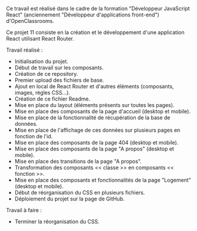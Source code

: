 Ce travail est réalisé dans le cadre de la formation "Développeur JavaScript React" (anciennement "Développeur d'applications front-end") d'OpenClassrooms.

Ce projet 11 consiste en la création et le développement d'une application React utilisant React Router.

Travail réalisé :
- Initialisation du projet.
- Début de travail sur les composants.
- Création de ce repository.
- Premier upload des fichiers de base.
- Ajout en local de React Router et d'autres éléments (composants, images, règles CSS...).
- Création de ce fichier Readme.
- Mise en place du layout (éléments présents sur toutes les pages).
- Mise en place des composants de la page d'accueil (desktop et mobile).
- Mise en place de la fonctionnalité de récupération de la base de données.
- Mise en place de l'affichage de ces données sur plusieurs pages en fonction de l'id.
- Mise en place des composants de la page 404 (desktop et mobile).
- Mise en place des composants de la page "A propos" (desktop et mobile).
- Mise en place des transitions de la page "A propos".
- Transformation des composants << classe >> en composants << fonction >>.
- Mise en place des composants et fonctionnalités de la page "Logement" (desktop et mobile).
- Début de réorganisation du CSS en plusieurs fichiers.
- Déploiement du projet sur la page de GitHub.

Travail à faire :
- Terminer la réorganisation du CSS.